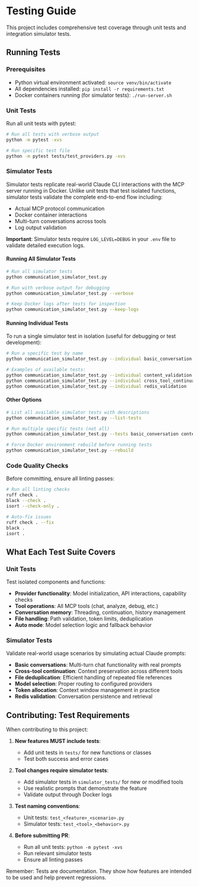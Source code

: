 # Testing Guide

This project includes comprehensive test coverage through unit tests and integration simulator tests.

## Running Tests

### Prerequisites
- Python virtual environment activated: `source venv/bin/activate`
- All dependencies installed: `pip install -r requirements.txt`
- Docker containers running (for simulator tests): `./run-server.sh`

### Unit Tests

Run all unit tests with pytest:
```bash
# Run all tests with verbose output
python -m pytest -xvs

# Run specific test file
python -m pytest tests/test_providers.py -xvs
```

### Simulator Tests

Simulator tests replicate real-world Claude CLI interactions with the MCP server running in Docker. Unlike unit tests that test isolated functions, simulator tests validate the complete end-to-end flow including:
- Actual MCP protocol communication
- Docker container interactions
- Multi-turn conversations across tools
- Log output validation

**Important**: Simulator tests require `LOG_LEVEL=DEBUG` in your `.env` file to validate detailed execution logs.

#### Running All Simulator Tests
```bash
# Run all simulator tests
python communication_simulator_test.py

# Run with verbose output for debugging
python communication_simulator_test.py --verbose

# Keep Docker logs after tests for inspection
python communication_simulator_test.py --keep-logs
```

#### Running Individual Tests
To run a single simulator test in isolation (useful for debugging or test development):

```bash
# Run a specific test by name
python communication_simulator_test.py --individual basic_conversation

# Examples of available tests:
python communication_simulator_test.py --individual content_validation
python communication_simulator_test.py --individual cross_tool_continuation
python communication_simulator_test.py --individual redis_validation
```

#### Other Options
```bash
# List all available simulator tests with descriptions
python communication_simulator_test.py --list-tests

# Run multiple specific tests (not all)
python communication_simulator_test.py --tests basic_conversation content_validation

# Force Docker environment rebuild before running tests
python communication_simulator_test.py --rebuild
```

### Code Quality Checks

Before committing, ensure all linting passes:
```bash
# Run all linting checks
ruff check .
black --check .
isort --check-only .

# Auto-fix issues
ruff check . --fix
black .
isort .
```

## What Each Test Suite Covers

### Unit Tests
Test isolated components and functions:
- **Provider functionality**: Model initialization, API interactions, capability checks
- **Tool operations**: All MCP tools (chat, analyze, debug, etc.)
- **Conversation memory**: Threading, continuation, history management
- **File handling**: Path validation, token limits, deduplication
- **Auto mode**: Model selection logic and fallback behavior

### Simulator Tests
Validate real-world usage scenarios by simulating actual Claude prompts:
- **Basic conversations**: Multi-turn chat functionality with real prompts
- **Cross-tool continuation**: Context preservation across different tools
- **File deduplication**: Efficient handling of repeated file references
- **Model selection**: Proper routing to configured providers
- **Token allocation**: Context window management in practice
- **Redis validation**: Conversation persistence and retrieval

## Contributing: Test Requirements

When contributing to this project:

1. **New features MUST include tests**:
   - Add unit tests in `tests/` for new functions or classes
   - Test both success and error cases
   
2. **Tool changes require simulator tests**:
   - Add simulator tests in `simulator_tests/` for new or modified tools
   - Use realistic prompts that demonstrate the feature
   - Validate output through Docker logs
   
3. **Test naming conventions**:
   - Unit tests: `test_<feature>_<scenario>.py`
   - Simulator tests: `test_<tool>_<behavior>.py`

4. **Before submitting PR**:
   - Run all unit tests: `python -m pytest -xvs`
   - Run relevant simulator tests
   - Ensure all linting passes

Remember: Tests are documentation. They show how features are intended to be used and help prevent regressions.